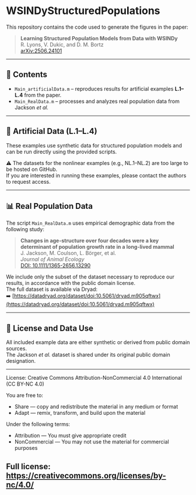 # WSINDyStructuredPopulations

This repository contains the code used to generate the figures in the paper:

> **Learning Structured Population Models from Data with WSINDy**  
> R. Lyons, V. Dukic, and D. M. Bortz  
> [arXiv:2506.24101](https://arxiv.org/abs/2506.24101)

---

## 📂 Contents

- `Main_artificialData.m` – reproduces results for artificial examples **L.1–L.4** from the paper.
- `Main_RealData.m` – processes and analyzes real population data from Jackson *et al.*

---

## 🔬 Artificial Data (L.1–L.4)

These examples use synthetic data for structured population models and can be run directly using the provided scripts.

⚠️ The datasets for the nonlinear examples (e.g., NL.1–NL.2) are too large to be hosted on GitHub.  
If you are interested in running these examples, please contact the authors to request access.

---

## 📊 Real Population Data

The script `Main_RealData.m` uses empirical demographic data from the following study:

> **Changes in age-structure over four decades were a key determinant of population growth rate in a long-lived mammal**  
> J. Jackson, M. Coulson, L. Börger, et al.  
> *Journal of Animal Ecology*  
> [DOI: 10.1111/1365-2656.13290](https://doi.org/10.1111/1365-2656.13290)

We include only the subset of the dataset necessary to reproduce our results, in accordance with the public domain license.  
The full dataset is available via Dryad:  
➡️ [https://datadryad.org/dataset/doi:10.5061/dryad.m905qftwx](https://datadryad.org/dataset/doi:10.5061/dryad.m905qftwx)

---

## 📜 License and Data Use

All included example data are either synthetic or derived from public domain sources.  
The Jackson *et al.* dataset is shared under its original public domain designation.

---
License:
Creative Commons Attribution-NonCommercial 4.0 International (CC BY-NC 4.0)

You are free to:
- Share — copy and redistribute the material in any medium or format
- Adapt — remix, transform, and build upon the material

Under the following terms:
- Attribution — You must give appropriate credit
- NonCommercial — You may not use the material for commercial purposes

Full license: https://creativecommons.org/licenses/by-nc/4.0/
---
